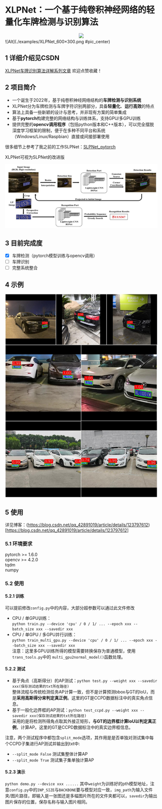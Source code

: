 # XLPNet：一个基于纯卷积神经网络的轻量化车牌检测与识别算法

<div align=center>
<img src="./examples/XLPNet_600×300.png"/>
</div>
![Alt](./examples/XLPNet_600×300.png #pic_center)

## 1 详细介绍见CSDN
[XLPNet车牌识别算法详解系列文章](https://blog.csdn.net/qq_42891019/category_11691340.html?spm=1001.2014.3001.5482)
欢迎点赞收藏！

## 2 项目简介
- 一个诞生于2022年，基于纯卷积神经网络结构的**车牌检测与识别系统**
- XLPNet分为车牌检测与车牌字符识别两部分，具备**轻量化**、**运行高效**的特点
- 算法上具备一些新颖的设计与思考，并非现有方案的简单集成
- 基于**pytorch**构建完整的网络结构与训练体系，支持GPU/多GPU训练
- 提供完整的**opencv调用程序**（包括python版本和C++版本），可以完全摆脱深度学习框架的限制，便于在多种不同平台和系统（Windows/Linux/Raspbian）直接或间接部署使用

很多细节上参考了我之前的工作SLPNet：[SLPNet_pytorch](https://github.com/JackEasson/SLPNet_pytorch)

XLPNet可视为SLPNet的改进版
<div align=center>
<img src="./examples/SLPNet.JPG"/>
</div>

## 3 目前完成度
- [x] 车牌检测（pytorch模型训练与opencv调用）
- [ ] 车牌识别
- [ ] 完整系统整合

## 4 示例
<div align=center>
<img src="./examples/detection_show.jpg" width=800/>
</div>

## 5 使用
详见博客：(https://blog.csdn.net/qq_42891019/article/details/123797612)[https://blog.csdn.net/qq_42891019/article/details/123797612]
### 5.1 环境要求
pytorch >= 1.6.0<br>
opencv >= 4.2.0<br>
tqdm<br>
numpy<br>
### 5.2 使用
#### 5.2.1 训练
可以提前修改``config.py``中的内容，大部分超参数可以通过此文件修改
- CPU / 单GPU训练：<br>
``python train.py --device 'cpu' / 0 / 1/ ... --epoch xxx --batch_size xxx --savedir xxx``
- CPU / 单GPU / 多GPU并行训练：<br>
``python train_multi_gpu.py --device 'cpu' / 0 / 1/ ... --epoch xxx --batch_size xxx --savedir xxx``<br>
注意：这里多GPU训练所得的模型需要转换保存为普通模型，使用``trans_tools.py``中的
``multi_gpu2normal_model()``函数处理。
#### 5.2.2 测试
- 基于角点（高斯得分）的AP测试：``python test.py --weight xxx --savedir xxx(保存测试结果的txt所在路径)``<br>
整体流程与传统检测任务AP计算一致，但不是计算预测bbox与GT的IoU，而是**采用高斯得分来判定真正例**。这里的GT是CCPD数据标注中的真实角点信息。
- 基于一般化边界框的AP测试：``python test_ccpd.py --weight xxx --savedir xxx(保存测试结果的txt所在路径)``<br>
采用的是将检测所得角点取其外接正矩形，**与GT的边界框计算IoU以判定真正例**，计算AP。这里的GT是CCPD数据标注中的真实边界框信息。

注意，两个测试程序中都包含`split_mode`选项，其作用是是否单独对测试集中每个CCPD子集进行AP测试并输出到txt中:
- `--split_mode False` 测试集整体计算AP
- `--split_mode True` 测试集子集单独计算AP
#### 5.2.3 演示
``python demo.py --device xxx ......``
其中`weight`为训练好的pth模型地址，注意`config.py`中的`INP_SIZE`与`BACKBONE`要与模型对应一致，`img_path`为输入文件夹/图片路径，即输入是一张图还是多幅图片所在的文件夹都可以，`savedir`为输出图片保存的位置，保存名称与输入图片相同。
